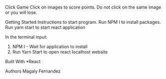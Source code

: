 Click Game
Click on images to score points. Do not click on the same image or you will lose.

Getting Started
Instructions to start program. Run NPM I to install packages. Run yarn start to start react application



In the terminal input:
1. NPM I - Wait for application to install
2. Run Yarn Start to open react localhost website


Built With
*React

Authors
Magaly Fernandez



